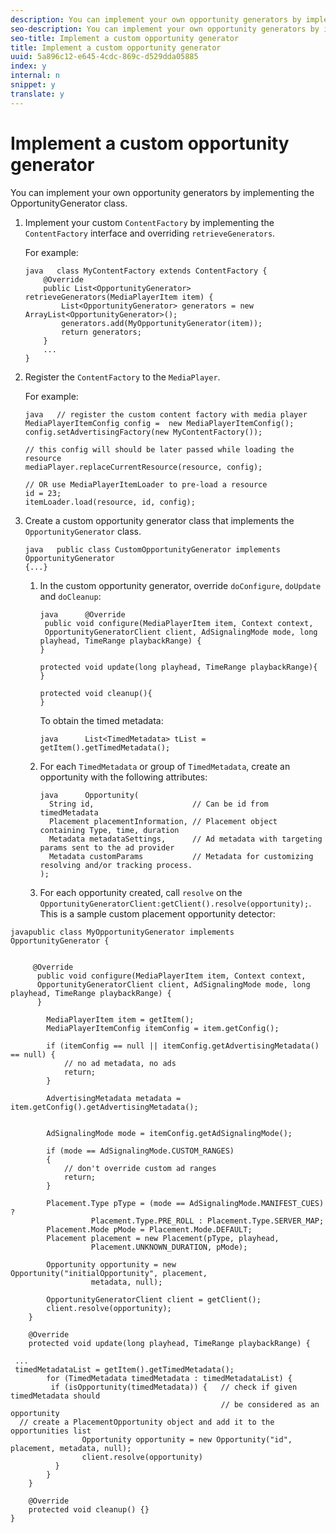```yaml
---
description: You can implement your own opportunity generators by implementing the OpportunityGenerator class.
seo-description: You can implement your own opportunity generators by implementing the OpportunityGenerator class.
seo-title: Implement a custom opportunity generator
title: Implement a custom opportunity generator
uuid: 5a896c12-e645-4cdc-869c-d529dda05885
index: y
internal: n
snippet: y
translate: y
---
```


# Implement a custom opportunity generator

You can implement your own opportunity generators by implementing the OpportunityGenerator class.


1. Implement your custom `ContentFactory` by implementing the `ContentFactory` interface and overriding `retrieveGenerators`.

   For example: 
   ```
   java   class MyContentFactory extends ContentFactory { 
       @Override 
       public List<OpportunityGenerator> retrieveGenerators(MediaPlayerItem item) { 
           List<OpportunityGenerator> generators = new ArrayList<OpportunityGenerator>(); 
           generators.add(MyOpportunityGenerator(item)); 
           return generators; 
       } 
       ... 
   }
   ```


1. Register the `ContentFactory` to the `MediaPlayer`.

   For example: 
   ```
   java   // register the custom content factory with media player 
   MediaPlayerItemConfig config =  new MediaPlayerItemConfig(); 
   config.setAdvertisingFactory(new MyContentFactory()); 
    
   // this config will should be later passed while loading the resource 
   mediaPlayer.replaceCurrentResource(resource, config); 
    
   // OR use MediaPlayerItemLoader to pre-load a resource 
   id = 23; 
   itemLoader.load(resource, id, config);
   ```


1. Create a custom opportunity generator class that implements the `OpportunityGenerator` class.

   ```
   java   public class CustomOpportunityGenerator implements OpportunityGenerator  
   {...}
   ```

   1. In the custom opportunity generator, override `doConfigure`, `doUpdate` and `doCleanup`:
   
   
      ```
      java      @Override 
       public void configure(MediaPlayerItem item, Context context,  
       OpportunityGeneratorClient client, AdSignalingMode mode, long playhead, TimeRange playbackRange) { 
      } 
       
      protected void update(long playhead, TimeRange playbackRange){ 
      } 
       
      protected void cleanup(){ 
      }
      ```

   
      To obtain the timed metadata:    
      ```
      java      List<TimedMetadata> tList = getItem().getTimedMetadata(); 
      
      ```

   
   1. For each `TimedMetadata` or group of `TimedMetadata`, create an opportunity with the following attributes:
   
   
      ```
      java      Opportunity( 
        String id,                      // Can be id from timedMetadata  
        Placement placementInformation, // Placement object containing Type, time, duration 
        Metadata metadataSettings,      // Ad metadata with targeting params sent to the ad provider 
        Metadata customParams           // Metadata for customizing resolving and/or tracking process. 
      ); 
      
      ```
   
   1. For each opportunity created, call `resolve` on the `OpportunityGeneratorClient:getClient().resolve(opportunity);`.
This is a sample custom placement opportunity detector: 

```
javapublic class MyOpportunityGenerator implements OpportunityGenerator { 
 
 
     @Override 
      public void configure(MediaPlayerItem item, Context context,  
      OpportunityGeneratorClient client, AdSignalingMode mode, long playhead, TimeRange playbackRange) { 
      } 
 
        MediaPlayerItem item = getItem(); 
        MediaPlayerItemConfig itemConfig = item.getConfig(); 
 
        if (itemConfig == null || itemConfig.getAdvertisingMetadata() == null) { 
            // no ad metadata, no ads 
            return; 
        } 
 
        AdvertisingMetadata metadata = item.getConfig().getAdvertisingMetadata(); 
 
 
        AdSignalingMode mode = itemConfig.getAdSignalingMode(); 
 
        if (mode == AdSignalingMode.CUSTOM_RANGES) 
        { 
            // don't override custom ad ranges 
            return; 
        } 
 
        Placement.Type pType = (mode == AdSignalingMode.MANIFEST_CUES) ?  
                  Placement.Type.PRE_ROLL : Placement.Type.SERVER_MAP; 
        Placement.Mode pMode = Placement.Mode.DEFAULT; 
        Placement placement = new Placement(pType, playhead,  
                  Placement.UNKNOWN_DURATION, pMode); 
 
        Opportunity opportunity = new Opportunity("initialOpportunity", placement,  
                  metadata, null); 
 
        OpportunityGeneratorClient client = getClient(); 
        client.resolve(opportunity); 
    } 
 
    @Override 
    protected void update(long playhead, TimeRange playbackRange) { 
 
 ... 
 timedMetadataList = getItem().getTimedMetadata(); 
        for (TimedMetadata timedMetadata : timedMetadataList) { 
         if (isOpportunity(timedMetadata)) {   // check if given timedMetadata should  
                                               // be considered as an opportunity 
  // create a PlacementOpportunity object and add it to the opportunities list 
                Opportunity opportunity = new Opportunity("id", placement, metadata, null); 
                client.resolve(opportunity) 
          } 
        } 
    } 
 
    @Override 
    protected void cleanup() {} 
}
```
